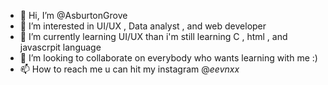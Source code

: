 - 👋 Hi, I’m @AsburtonGrove
- 👀 I’m interested in UI/UX , Data analyst , and web developer
- 🌱 I’m currently learning UI/UX than i'm still learning C , html , and javascrpit language
- 💞️ I’m looking to collaborate on everybody who wants learning with me :)
- 📫 How to reach me u can hit my instagram @_eevnxx_

<!---
AsburtonGrove/AsburtonGrove is a ✨ special ✨ repository because its `README.md` (this file) appears on your GitHub profile.
You can click the Preview link to take a look at your changes.
--->
